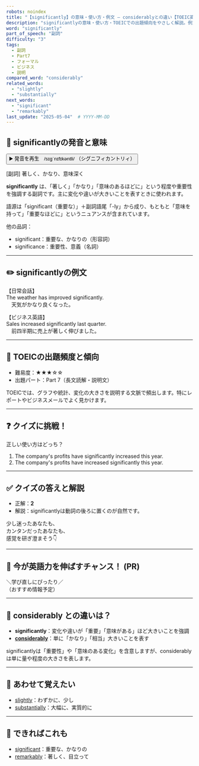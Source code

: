 ```yaml
---
robots: noindex
title: "【significantly】の意味・使い方・例文 ― considerablyとの違い【TOEIC英単語】"
description: "significantlyの意味・使い方・TOEICでの出題傾向をやさしく解説。例文・クイズ付きでconsiderablyとの違いもわかりやすく学べます。"
word: "significantly"
part_of_speech: "副詞"
difficulty: "3"
tags:
  - 副詞
  - Part7
  - フォーマル
  - ビジネス
  - 説明
compared_word: "considerably"
related_words:
  - "slightly"
  - "substantially"
next_words:
  - "significant"
  - "remarkably"
last_update: "2025-05-04"  # YYYY-MM-DD
---
```


## 🔰 significantlyの発音と意味

<button class="play-audio" onclick="playTTS('significantly')">
  <span class="play-audio-main">
    ▶️ 発音を再生　/sɪɡˈnɪfɪkəntli/
  </span>
  <span class="play-audio-sub">
    （シグニフィカントリィ）
  </span>
</button>

[副詞] 著しく、かなり、意味深く

**significantly** は、「著しく」「かなり」「意味のあるほどに」という程度や重要性を強調する副詞です。主に変化や違いが大きいことを表すときに使われます。

語源は「significant（重要な）」＋副詞語尾「-ly」から成り、もともと「意味を持って」「重要なほどに」というニュアンスが含まれています。

他の品詞：  
- significant：重要な、かなりの（形容詞）
- significance：重要性、意義（名詞）

---

## ✏️ significantlyの例文

【日常会話】  
The weather has improved significantly.  
　天気がかなり良くなった。

【ビジネス英語】  
Sales increased significantly last quarter.  
　前四半期に売上が著しく伸びました。

---

## 🎯 TOEICの出題頻度と傾向

- 難易度：★★★☆☆
- 出題パート：Part 7（長文読解・説明文）

TOEICでは、グラフや統計、変化の大きさを説明する文脈で頻出します。特にレポートやビジネスメールでよく見かけます。

---

## ❓ クイズに挑戦！

正しい使い方はどっち？

1. The company's profits have significantly increased this year.  
2. The company's profits have increased significantly this year.

---

## ✅ クイズの答えと解説

- 正解：**2**
- 解説：significantlyは動詞の後ろに置くのが自然です。

少し迷ったあなたも、  
カンタンだったあなたも、  
感覚を研ぎ澄まそう👇️

---

## 🚀 今が英語力を伸ばすチャンス！ (PR)

<div class="info-center">
＼学び直しにぴったり／<br>  
（おすすめ情報予定）
</div>

---

## 🤔  considerably との違いは？

- **significantly**：変化や違いが「重要」「意味がある」ほど大きいことを強調
- **[considerably](/considerably)**：単に「かなり」「相当」大きいことを表す

significantlyは「重要性」や「意味のある変化」を含意しますが、considerablyは単に量や程度の大きさを表します。

---

## 🧩 あわせて覚えたい

- [slightly](/slightly)：わずかに、少し
- [substantially](/substantially)：大幅に、実質的に

---

## 📖 できればこれも

- [significant](/significant)：重要な、かなりの
- [remarkably](/remarkably)：著しく、目立って

<!-- cvid: aid39_bid41 -->
